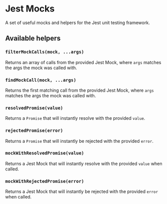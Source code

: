 Jest Mocks
==========

A set of useful mocks and helpers for the Jest unit testing framework.


Available helpers
-----------------

### `filterMockCalls(mock, ...args)`
Returns an array of calls from the provided Jest Mock, where `args` matches the args the mock was
called with.


### `findMockCall(mock, ...args)`
Returns the first matching call from the provided Jest Mock, where `args` matches the args the mock
was called with.


### `resolvedPromise(value)`
Returns a `Promise` that will instantly resolve with the provided `value`.


### `rejectedPromise(error)`
Returns a `Promise` that will instantly be rejected with the provided `error`.


### `mockWithResolvedPromise(value)`
Returns a Jest Mock that will instantly resolve with the provided `value` when called.


### `mockWithRejectedPromise(error)`
Returns a Jest Mock that will instantly be rejected with the provided `error` when called.
